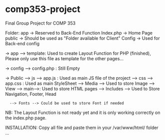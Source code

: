# comp353-project
Final Group Project for COMP 353

Folder:
app -> Reserved to Back-End Function
Index.php -> Home Page
public -> Should be used as "Folder available for Client"
Config -> Used for Back-end config


-> app --> template: Used to create Layout Function for PHP (finished), 
Please only use this file as template for the other pages...

-> config --> config.php : Still Empty

-> Public --> js --> app.js : Used as main JS file of the project
	  --> css --> app.css : Used as main StyleSheet
	  --> Media --> Used to store Image
	  --> View --> main-->: Used to store HTML pages
	  	   --> Includes --> Used to Store Navigation, Footer, Head

	  --> Fonts --> Could be used to store Font if needed

NB: The Layout Function is not ready yet and it is only working correctly
on the index.php page.

INSTALLATION: Copy all file and paste them in your /var/www/html/
folder ...

 

